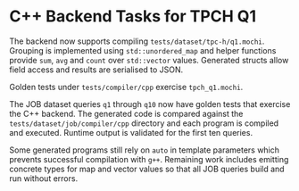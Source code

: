 # C++ Backend Tasks for TPCH Q1

The backend now supports compiling `tests/dataset/tpc-h/q1.mochi`. Grouping is
implemented using `std::unordered_map` and helper functions provide `sum`,
`avg` and `count` over `std::vector` values. Generated structs allow field
access and results are serialised to JSON.

Golden tests under `tests/compiler/cpp` exercise `tpch_q1.mochi`.

The JOB dataset queries `q1` through `q10` now have golden tests that
exercise the C++ backend. The generated code is compared against the
`tests/dataset/job/compiler/cpp` directory and each program is compiled
and executed. Runtime output is validated for the first ten queries.

Some generated programs still rely on `auto` in template parameters which
prevents successful compilation with `g++`. Remaining work includes
emitting concrete types for map and vector values so that all JOB queries
build and run without errors.
